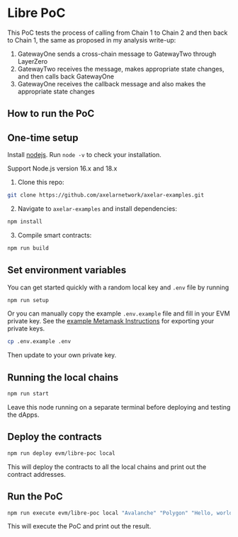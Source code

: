 # Libre PoC

This PoC tests the process of calling from Chain 1 to Chain 2 and then back to Chain 1, the same as proposed in my analysis write-up:

1. GatewayOne sends a cross-chain message to GatewayTwo through LayerZero
1. GatewayTwo receives the message, makes appropriate state changes, and then calls back GatewayOne
1. GatewayOne receives the callback message and also makes the appropriate state changes

## How to run the PoC

## One-time setup

Install [nodejs](https://nodejs.org/en/download/). Run `node -v` to check your installation.

Support Node.js version 16.x and 18.x

1. Clone this repo:

```bash
git clone https://github.com/axelarnetwork/axelar-examples.git
```

2. Navigate to `axelar-examples` and install dependencies:

```bash
npm install
```

3. Compile smart contracts:

```bash
npm run build
```

## Set environment variables

You can get started quickly with a random local key and `.env` file by running

```bash
npm run setup
```

Or you can manually copy the example `.env.example` file and fill in your EVM private key. See the [example Metamask Instructions](https://metamask.zendesk.com/hc/en-us/articles/360015289632-How-to-export-an-account-s-private-key) for exporting your private keys.

```bash
cp .env.example .env
```

Then update to your own private key.

## Running the local chains

```bash
npm run start
```

Leave this node running on a separate terminal before deploying and testing the dApps.

## Deploy the contracts

```bash
npm run deploy evm/libre-poc local
```

This will deploy the contracts to all the local chains and print out the contract addresses.

## Run the PoC

```bash
npm run execute evm/libre-poc local "Avalanche" "Polygon" "Hello, world!"
```

This will execute the PoC and print out the result.
